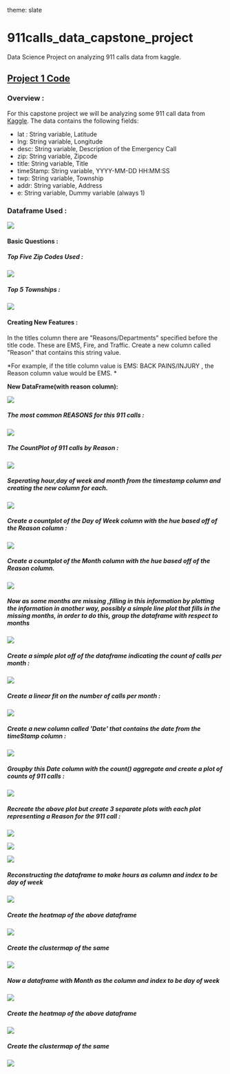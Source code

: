 theme: slate
# 911calls_data_capstone_project
Data Science Project on analyzing 911 calls data from kaggle.

## [Project 1 Code](https://github.com/TatyaVichu/911calls_data_capstone_project/blob/main/01-911%20Calls%20Data%20Capstone%20Project.ipynb)

### Overview :  

For this capstone project we will be analyzing some 911 call data from [Kaggle](https://www.kaggle.com/). The data contains the following fields:

<ul>
<li>lat : String variable, Latitude</li>
<li>lng: String variable, Longitude</li>
<li>desc: String variable, Description of the Emergency Call</li>
<li>zip: String variable, Zipcode</li>
<li>title: String variable, Title</li>
<li>timeStamp: String variable, YYYY-MM-DD HH:MM:SS</li>
<li>twp: String variable, Township</li>
<li>addr: String variable, Address</li>
<li>e: String variable, Dummy variable (always 1)</li>
</ul>

### Dataframe Used : 

![](Images/2022-09-05_07-54.jpg)

#### Basic Questions :

##### Top Five Zip Codes Used : 

![](Images/5%20Zip.jpg)

##### Top 5 Townships : 

![](Images/5%20Townships.jpg)

#### Creating New Features :

In the titles column there are "Reasons/Departments" specified before the title code. These are EMS, Fire, and Traffic. Create a new column called "Reason" that contains this string value.

*For example, if the title column value is EMS: BACK PAINS/INJURY , the Reason column value would be EMS. *

<b>New DataFrame(with reason column):</b>

![](Images/ReasonDF.png)

##### The most common REASONS for this 911 calls : 

![](Images/CommonReason.png)

##### The CountPlot of 911 calls by Reason :

![](Images/countplotreason.png)

##### Seperating hour,day of week and month from the timestamp column and creating the new column for each.

![](Images/day_month.png)

##### Create a countplot of the Day of Week column with the hue based off of the Reason column : 

![](Images/CountPlot_DOW.png)

##### Create a countplot of the Month column with the hue based off of the Reason column.

![](Images/CountPlot_Month.png)

##### Now as some months are missing ,filling in this information by plotting the information in another way, possibly a simple line plot that fills in the missing months, in order to do this, group the dataframe with respect to months

![](Images/GroupByMonthDF.png)

##### Create a simple plot off of the dataframe indicating the count of calls per month : 

![](Images/Line_PlotMonth.png)

##### Create a linear fit on the number of calls per month : 

![](Images/LinearFitMonth.png)

##### Create a new column called 'Date' that contains the date from the timeStamp column :

![](Images/date)

##### Groupby this Date column with the count() aggregate and create a plot of counts of 911 calls : 

![](Images/Plot1.png)

##### Recreate the above plot but create 3 separate plots with each plot representing a Reason for the 911 call :

![](Images/Plot2.png)

![](Images/Plot3.png)

![](Images/Plot4.png)

##### Reconstructing the dataframe to make hours as column and index to be day of week

![](Images/Plot5.png)

##### Create the heatmap of the above dataframe

![](Images/Plot6.png)

##### Create the clustermap of the same

![](Images/Plot7.png)

##### Now a dataframe with Month as the column and index to be day of week

![](Images/Plot8.png)

##### Create the heatmap of the above dataframe

![](Images/Plot9.png)

##### Create the clustermap of the same

![](Images/Plot10.png)

